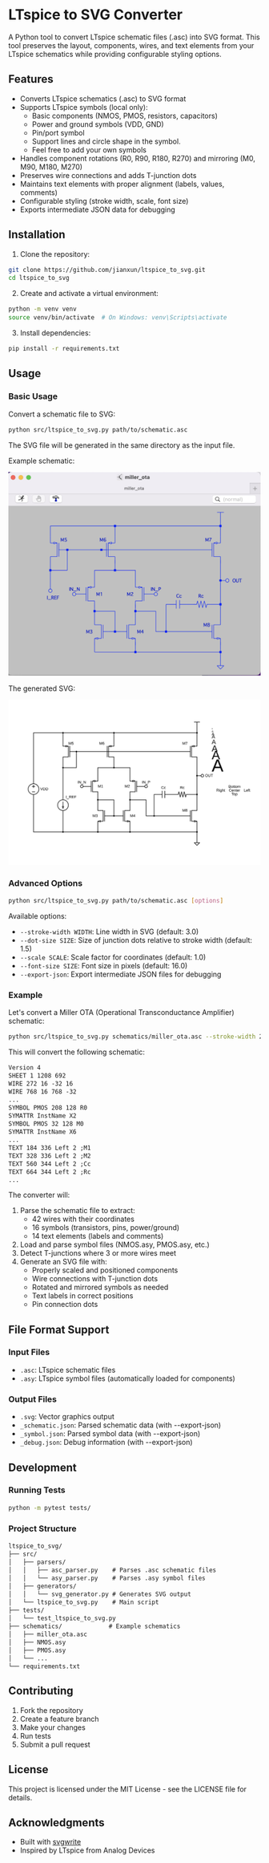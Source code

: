 # LTspice to SVG Converter

A Python tool to convert LTspice schematic files (.asc) into SVG format. This tool preserves the layout, components, wires, and text elements from your LTspice schematics while providing configurable styling options.

## Features

- Converts LTspice schematics (.asc) to SVG format
- Supports LTspice symbols (local only):
  - Basic components (NMOS, PMOS, resistors, capacitors)
  - Power and ground symbols (VDD, GND)
  - Pin/port symbol
  - Support lines and circle shape in the symbol.
  - Feel free to add your own symbols
- Handles component rotations (R0, R90, R180, R270) and mirroring (M0, M90, M180, M270)
- Preserves wire connections and adds T-junction dots
- Maintains text elements with proper alignment (labels, values, comments)
- Configurable styling (stroke width, scale, font size)
- Exports intermediate JSON data for debugging

## Installation

1. Clone the repository:
```bash
git clone https://github.com/jianxun/ltspice_to_svg.git
cd ltspice_to_svg
```

2. Create and activate a virtual environment:
```bash
python -m venv venv
source venv/bin/activate  # On Windows: venv\Scripts\activate
```

3. Install dependencies:
```bash
pip install -r requirements.txt
```

## Usage

### Basic Usage

Convert a schematic file to SVG:
```bash
python src/ltspice_to_svg.py path/to/schematic.asc
```

The SVG file will be generated in the same directory as the input file.

Example schematic:

![Schematic](fig/miller_ota_schematic.png)

The generated SVG:

![SVG](schematics/miller_ota.svg)

### Advanced Options

```bash
python src/ltspice_to_svg.py path/to/schematic.asc [options]
```

Available options:
- `--stroke-width WIDTH`: Line width in SVG (default: 3.0)
- `--dot-size SIZE`: Size of junction dots relative to stroke width (default: 1.5)
- `--scale SCALE`: Scale factor for coordinates (default: 1.0)
- `--font-size SIZE`: Font size in pixels (default: 16.0)
- `--export-json`: Export intermediate JSON files for debugging

### Example

Let's convert a Miller OTA (Operational Transconductance Amplifier) schematic:
```bash
python src/ltspice_to_svg.py schematics/miller_ota.asc --stroke-width 2.0 --scale 0.2
```

This will convert the following schematic:
```
Version 4
SHEET 1 1208 692
WIRE 272 16 -32 16
WIRE 768 16 768 -32
...
SYMBOL PMOS 208 128 R0
SYMATTR InstName X2
SYMBOL PMOS 32 128 M0
SYMATTR InstName X6
...
TEXT 184 336 Left 2 ;M1
TEXT 328 336 Left 2 ;M2
TEXT 560 344 Left 2 ;Cc
TEXT 664 344 Left 2 ;Rc
...
```

The converter will:
1. Parse the schematic file to extract:
   - 42 wires with their coordinates
   - 16 symbols (transistors, pins, power/ground)
   - 14 text elements (labels and comments)
2. Load and parse symbol files (NMOS.asy, PMOS.asy, etc.)
3. Detect T-junctions where 3 or more wires meet
4. Generate an SVG file with:
   - Properly scaled and positioned components
   - Wire connections with T-junction dots
   - Rotated and mirrored symbols as needed
   - Text labels in correct positions
   - Pin connection dots

## File Format Support

### Input Files
- `.asc`: LTspice schematic files
- `.asy`: LTspice symbol files (automatically loaded for components)

### Output Files
- `.svg`: Vector graphics output
- `_schematic.json`: Parsed schematic data (with --export-json)
- `_symbol.json`: Parsed symbol data (with --export-json)
- `_debug.json`: Debug information (with --export-json)

## Development

### Running Tests

```bash
python -m pytest tests/
```

### Project Structure

```
ltspice_to_svg/
├── src/
│   ├── parsers/
│   │   ├── asc_parser.py    # Parses .asc schematic files
│   │   └── asy_parser.py    # Parses .asy symbol files
│   ├── generators/
│   │   └── svg_generator.py # Generates SVG output
│   └── ltspice_to_svg.py    # Main script
├── tests/
│   └── test_ltspice_to_svg.py
├── schematics/             # Example schematics
│   ├── miller_ota.asc
│   ├── NMOS.asy
│   ├── PMOS.asy
│   └── ...
└── requirements.txt
```

## Contributing

1. Fork the repository
2. Create a feature branch
3. Make your changes
4. Run tests
5. Submit a pull request

## License

This project is licensed under the MIT License - see the LICENSE file for details.

## Acknowledgments

- Built with [svgwrite](https://github.com/mozman/svgwrite)
- Inspired by LTspice from Analog Devices
